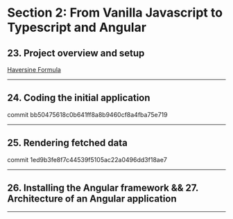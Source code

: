 # Section 2: From Vanilla Javascript to Typescript and Angular

## 23. Project overview and setup

[Haversine Formula](https://en.wikipedia.org/wiki/Haversine_formula)

---

## 24. Coding the initial application

commit bb50475618c0b641ff8a8b9460cf8a4fba75e719

---
## 25. Rendering fetched data

commit 1ed9b3fe8f7c44539f5105ac22a0496dd3f18ae7

---

## 26. Installing the Angular framework && 27. Architecture of an Angular application



---